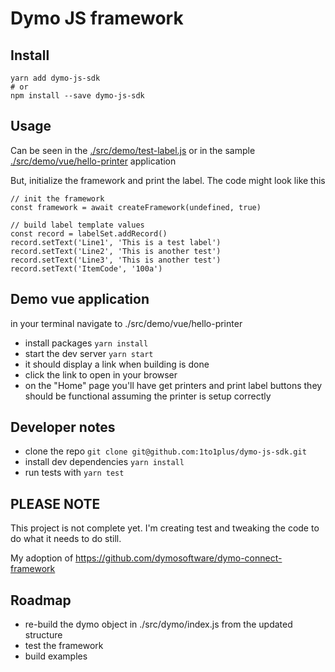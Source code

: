 # Dymo JS framework

## Install

```shell
yarn add dymo-js-sdk
# or
npm install --save dymo-js-sdk
```

## Usage

Can be seen in the [./src/demo/test-label.js](./src/demo/test-label.js) or in the sample [./src/demo/vue/hello-printer](./src/demo/vue/hello-printer) application

But, initialize the framework and print the label. The code might look like this

```vue
// init the framework
const framework = await createFramework(undefined, true)

// build label template values
const record = labelSet.addRecord()
record.setText('Line1', 'This is a test label')
record.setText('Line2', 'This is another test')
record.setText('Line3', 'This is another test')
record.setText('ItemCode', '100a')
```

## Demo vue application

in your terminal navigate to ./src/demo/vue/hello-printer

* install packages `yarn install`
* start the dev server `yarn start`
* it should display a link when building is done
* click the link to open in your browser
* on the "Home" page you'll have get printers and print label buttons they should be functional assuming the printer is setup correctly

## Developer notes

* clone the repo `git clone git@github.com:1to1plus/dymo-js-sdk.git`
* install dev dependencies `yarn install`
* run tests with `yarn test`

## PLEASE NOTE

This project is not complete yet. I'm creating test and tweaking the code to do what it needs to do still.

My adoption of https://github.com/dymosoftware/dymo-connect-framework

## Roadmap

* re-build the dymo object in ./src/dymo/index.js from the updated structure
* test the framework
* build examples
